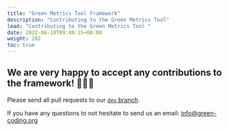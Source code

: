 ```yaml
---
title: "Green Metrics Tool Framework"
description: "Contributing to the Green Metrics Tool"
lead: "Contributing to the Green Metrics Tool "
date: 2022-06-10T09:49:15+00:00
weight: 202
toc: true
---
```


## We are very happy to accept any contributions to the framework! 🥳🎉😍

Please send all pull requests to our [`dev` branch](https://github.com/green-coding-berlin/green-metrics-tool/tree/dev).

If you have any questions to not hesitate to send us an email: [info@green-coding.org](mailto:info@green-coding.org)
